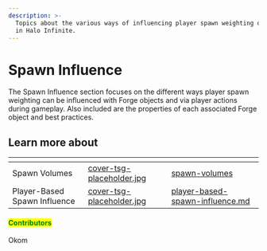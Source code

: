 ```yaml
---
description: >-
  Topics about the various ways of influencing player spawn weighting on a level
  in Halo Infinite.
---
```


# Spawn Influence

The Spawn Influence section focuses on the different ways player spawn weighting can be influenced with Forge objects and via player actions during gameplay. Also included are the properties of each associated Forge object and best practices.



## Learn more about

<table data-view="cards"><thead><tr><th></th><th data-hidden data-card-cover data-type="files"></th><th data-hidden data-card-target data-type="content-ref"></th></tr></thead><tbody><tr><td>Spawn Volumes</td><td><a href="../../../.gitbook/assets/cover-tsg-placeholder.jpg">cover-tsg-placeholder.jpg</a></td><td><a href="spawn-volumes/">spawn-volumes</a></td></tr><tr><td>Player-Based Spawn Influence</td><td><a href="../../../.gitbook/assets/cover-tsg-placeholder.jpg">cover-tsg-placeholder.jpg</a></td><td><a href="player-based-spawn-influence.md">player-based-spawn-influence.md</a></td></tr></tbody></table>



#### <mark style="color:green;">Contributors</mark>

Okom
